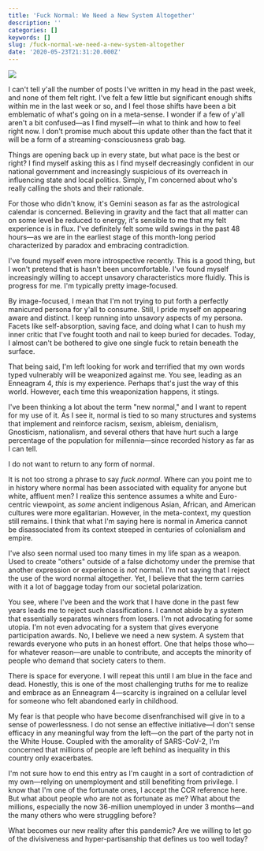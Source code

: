 ```yaml
---
title: 'Fuck Normal: We Need a New System Altogether'
description: ''
categories: []
keywords: []
slug: /fuck-normal-we-need-a-new-system-altogether
date: '2020-05-23T21:31:20.000Z'
---
```


![](https://images.unsplash.com/photo-1509114397022-ed747cca3f65?ixlib=rb-1.2.1&q=80&fm=jpg&crop=entropy&cs=tinysrgb&w=2000&fit=max&ixid=eyJhcHBfaWQiOjExNzczfQ)

I can't tell y'all the number of posts I've written in my head in the past week, and none of them felt right. I've felt a few little but significant enough shifts within me in the last week or so, and I feel those shifts have been a bit emblematic of what's going on in a meta-sense. I wonder if a few of y'all aren't a bit confused—as I find myself—in what to think and how to feel right now. I don't promise much about this update other than the fact that it will be a form of a streaming-consciousness grab bag.

Things are opening back up in every state, but what pace is the best or right? I find myself asking this as I find myself decreasingly confident in our national government and increasingly suspicious of its overreach in influencing state and local politics. Simply, I'm concerned about who's really calling the shots and their rationale.

For those who didn't know, it's Gemini season as far as the astrological calendar is concerned. Believing in gravity and the fact that all matter can on some level be reduced to energy, it's sensible to me that my felt experience is in flux. I've definitely felt some wild swings in the past 48 hours—as we are in the earliest stage of this month-long period characterized by paradox and embracing contradiction.

I've found myself even more introspective recently. This is a good thing, but I won't pretend that is hasn't been uncomfortable. I've found myself increasingly willing to accept unsavory characteristics more fluidly. This is progress for me. I'm typically pretty image-focused.

By image-focused, I mean that I'm not trying to put forth a perfectly manicured persona for y'all to consume. Still, I pride myself on appearing aware and distinct. I keep running into unsavory aspects of my persona. Facets like self-absorption, saving face, and doing what I can to hush my inner critic that I've fought tooth and nail to keep buried for decades. Today, I almost can't be bothered to give one single fuck to retain beneath the surface.

That being said, I'm left looking for work and terrified that my own words typed vulnerably will be weaponized against me. You see, leading as an Enneagram 4, *this* is my experience. Perhaps that's just the way of this world. However, each time this weaponization happens, it stings.

I've been thinking a lot about the term "new normal," and I want to repent for my use of it. As I see it, normal is tied to so many structures and systems that implement and reinforce racism, sexism, ableism, denialism, Gnosticism, nationalism, and several others that have hurt such a large percentage of the population for millennia—since recorded history as far as I can tell.

I do not want to return to any form of normal.

It is not too strong a phrase to say *fuck normal*. Where can you point me to in history where normal has been associated with equality for anyone but white, affluent men? I realize this sentence assumes a white and Euro-centric viewpoint, as *some* ancient indigenous Asian, African, and American cultures were more egalitarian. However, in the meta-context, my question still remains. I think that what I'm saying here is normal in America cannot be disassociated from its context steeped in centuries of colonialism and empire.

I've also seen normal used too many times in my life span as a weapon. Used to create "others" outside of a false dichotomy under the premise that another expression or experience is *not* normal. I'm not saying that I reject the use of the word normal altogether. Yet, I believe that the term carries with it a lot of baggage today from our societal polarization.

You see, where I've been and the work that I have done in the past few years leads me to reject such classifications. I cannot abide by a system that essentially separates winners from losers. I'm not advocating for some utopia. I'm not even advocating for a system that gives everyone participation awards. No, I believe we need a new system. A system that rewards everyone who puts in an honest effort. One that helps those who—for whatever reason—are unable to contribute, and accepts the minority of people who demand that society caters to them.

There is space for everyone. I will repeat this until I am blue in the face and dead. Honestly, this is one of the most challenging truths for me to realize and embrace as an Enneagram 4—scarcity is ingrained on a cellular level for someone who felt abandoned early in childhood.

My fear is that people who have become disenfranchised will give in to a sense of powerlessness. I do not sense an effective initiative—I don't sense efficacy in any meaningful way from the left—on the part of the party not in the White House. Coupled with the amorality of SARS-CoV-2, I'm concerned that millions of people are left behind as inequality in this country only exacerbates.

I'm not sure how to end this entry as I'm caught in a sort of contradiction of my own—relying on unemployment and still benefiting from privilege. I know that I'm one of the fortunate ones, I accept the CCR reference here. But what about people who are not as fortunate as me? What about the millions, especially the now 36-million unemployed in under 3 months—and the many others who were struggling before?

What becomes our new reality after this pandemic? Are we willing to let go of the divisiveness and hyper-partisanship that defines us too well today?
